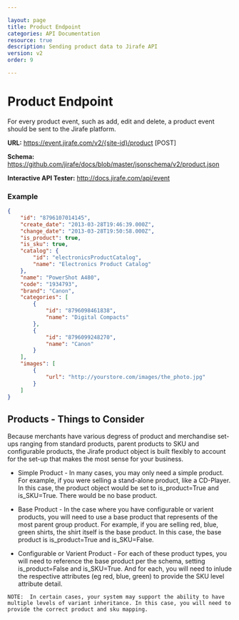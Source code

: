 ```yaml
---

layout: page
title: Product Endpoint
categories: API Documentation
resource: true
description: Sending product data to Jirafe API
version: v2
order: 9

---
```


# Product Endpoint

For every product event, such as add, edit and delete, a product event should be sent to the Jirafe platform.

**URL:** https://event.jirafe.com/v2/{site-id}/product [POST]

**Schema:** https://github.com/jirafe/docs/blob/master/jsonschema/v2/product.json

**Interactive API Tester:** http://docs.jirafe.com/api/event

### Example

```json
{
    "id": "8796107014145",
    "create_date": "2013-03-28T19:46:39.000Z",
    "change_date": "2013-03-28T19:50:58.000Z",
    "is_product": true,
    "is_sku": true,
    "catalog": {
        "id": "electronicsProductCatalog",
        "name": "Electronics Product Catalog"
    },
    "name": "PowerShot A480",
    "code": "1934793",
    "brand": "Canon",
    "categories": [
        {
            "id": "8796098461838",
            "name": "Digital Compacts"
        },
        {
            "id": "8796099248270",
            "name": "Canon"
        }
    ],
    "images": [
        {
            "url": "http://yourstore.com/images/the_photo.jpg"
        }
    ]
}
```

## Products - Things to Consider

Because merchants have various degress of product and merchandise set-ups ranging from standard products, parent products to SKU and configurable products, the Jirafe product object is built flexibly to account for the set-up that makes the most sense for your business.

* Simple Product - In many cases, you may only need a simple product.  For example, if you were selling a stand-alone product, like a CD-Player.  In this case, the product object would be set to is_product=True and is_SKU=True.  There would be no base product.

* Base Product - In the case where you have configurable or varient products, you will need to use a base product that represents of the most parent group product.  For example, if you are selling red, blue, green shirts, the shirt itself is the base product.  In this case, the base product is is_product=True and is_SKU=False.

* Configurable or Varient Product - For each of these product types, you will need to reference the base product per the schema, setting is_product=False and is_SKU=True.  And for each, you will need to inlude the respective attributes (eg red, blue, green) to provide the SKU level attribute detail.

```
NOTE:  In certain cases, your system may support the ability to have multiple levels of variant inheritance. In this case, you will need to provide the correct product and sku mapping.
```